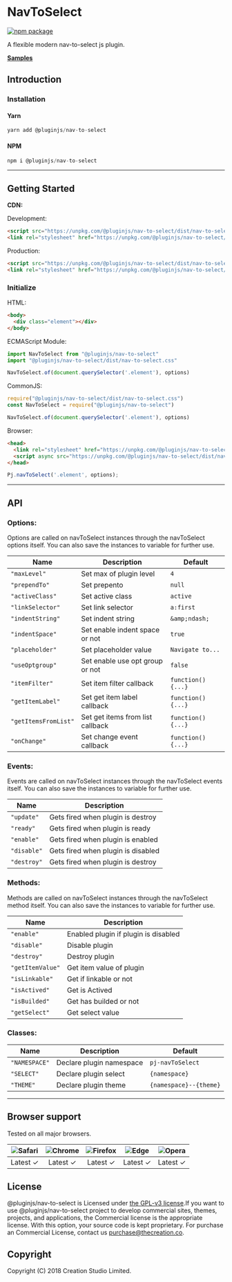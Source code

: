 # NavToSelect
[![npm package](https://img.shields.io/npm/v/@pluginjs/nav-to-select.svg)](https://www.npmjs.com/package/@pluginjs/nav-to-select)

A flexible modern nav-to-select js plugin.

**[Samples](https://codesandbox.io/s/github/pluginjs/plugin.js/tree/master/modules/navToSelect/samples)**

## Introduction
### Installation

#### Yarn
```javascript
yarn add @pluginjs/nav-to-select
```
#### NPM
```javascript
npm i @pluginjs/nav-to-select
```
---

## Getting Started

**CDN:**

Development:
```html
<script src="https://unpkg.com/@pluginjs/nav-to-select/dist/nav-to-select.js"></script>
<link rel="stylesheet" href="https://unpkg.com/@pluginjs/nav-to-select/dist/nav-to-select.css">
```
Production:
```html
<script src="https://unpkg.com/@pluginjs/nav-to-select/dist/nav-to-select.min.js"></script>
<link rel="stylesheet" href="https://unpkg.com/@pluginjs/nav-to-select/dist/nav-to-select.min.css">
```

### Initialize
HTML:
```html
<body>
  <div class="element"></div>
</body>
```
ECMAScript Module:
```javascript
import NavToSelect from "@pluginjs/nav-to-select"
import "@pluginjs/nav-to-select/dist/nav-to-select.css"

NavToSelect.of(document.querySelector('.element'), options)
```
CommonJS:
```javascript
require("@pluginjs/nav-to-select/dist/nav-to-select.css")
const NavToSelect = require("@pluginjs/nav-to-select")

NavToSelect.of(document.querySelector('.element'), options)
```
Browser:
```html
<head>
  <link rel="stylesheet" href="https://unpkg.com/@pluginjs/nav-to-select/dist/nav-to-select.css">
  <script async src="https://unpkg.com/@pluginjs/nav-to-select/dist/nav-to-select.js"></script>
</head>
```
```javascript
Pj.navToSelect('.element', options);
```
---
## API

### Options:
Options are called on navToSelect instances through the navToSelect options itself.
You can also save the instances to variable for further use.

Name | Description | Default
-----|--------------|-----
`"maxLevel"` | Set max of plugin level | `4`
`"prependTo"` | Set prepento | `null`
`"activeClass"` | Set active class | `active`
`"linkSelector"` | Set link selector | `a:first`
`"indentString"` | Set indent string | `&amp;ndash;`
`"indentSpace"` | Set enable indent space or not | `true`
`"placeholder"` | Set placeholder value | `Navigate to...`
`"useOptgroup"` | Set enable use opt group or not | `false`
`"itemFilter"` | Set item filter callback | `function() {...}`
`"getItemLabel"` | Set get item label callback | `function() {...}`
`"getItemsFromList"` | Set get items from list callback | `function() {...}`
`"onChange"` | Set change event callback | `function() {...}`

### Events:
Events are called on navToSelect instances through the navToSelect events itself.
You can also save the instances to variable for further use.

Name | Description
-----|-----
`"update"` | Gets fired when plugin is destroy
`"ready"` | Gets fired when plugin is ready
`"enable"` | Gets fired when plugin is enabled
`"disable"` | Gets fired when plugin is disabled
`"destroy"` | Gets fired when plugin is destroy


### Methods:
Methods are called on navToSelect instances through the navToSelect method itself.
You can also save the instances to variable for further use.

Name | Description
-----|-----
`"enable"` | Enabled plugin if plugin is disabled
`"disable"` | Disable plugin
`"destroy"` | Destroy plugin
`"getItemValue"` | Get item value of plugin
`"isLinkable"` | Get if linkable or not
`"isActived"` | Get is Actived
`"isBuilded"` | Get has builded or not
`"getSelect"` | Get select value


### Classes:
Name | Description | Default
-----|------|------
`"NAMESPACE"` | Declare plugin namespace | `pj-navToSelect`
`"SELECT"` | Declare plugin select | `{namespace}`
`"THEME"` | Declare plugin theme | `{namespace}--{theme}`



---

## Browser support

Tested on all major browsers.

| <img src="https://raw.githubusercontent.com/alrra/browser-logos/master/src/safari/safari_32x32.png" alt="Safari"> | <img src="https://raw.githubusercontent.com/alrra/browser-logos/master/src/chrome/chrome_32x32.png" alt="Chrome"> | <img src="https://raw.githubusercontent.com/alrra/browser-logos/master/src/firefox/firefox_32x32.png" alt="Firefox"> | <img src="https://raw.githubusercontent.com/alrra/browser-logos/master/src/edge/edge_32x32.png" alt="Edge"> | <img src="https://raw.githubusercontent.com/alrra/browser-logos/master/src/opera/opera_32x32.png" alt="Opera"> |
|:--:|:--:|:--:|:--:|:--:|
| Latest ✓ | Latest ✓ | Latest ✓ | Latest ✓ | Latest ✓ |

## License
@pluginjs/nav-to-select is Licensed under [the GPL-v3 license](LICENSE).If you want to use @pluginjs/nav-to-select project to develop commercial sites, themes, projects, and applications, the Commercial license is the appropriate license. With this option, your source code is kept proprietary. For purchase an Commercial License, contact us purchase@thecreation.co.

## Copyright
Copyright (C) 2018 Creation Studio Limited.